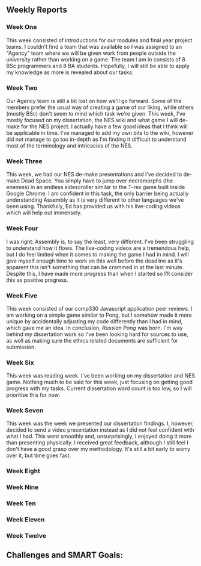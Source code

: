 ## Weekly Reports

### Week One
This week consisted of introductions for our modules and final year project teams. I couldn't find a team that was available so I was assigned to an "Agency" team where we will be given work from people outside the university rather than working on a game. The team I am in consists of 8 BSc programmers and 8 BA students. Hopefully, I will still be able to apply my knowledge as more is revealed about our tasks.

### Week Two
Our Agency team is still a bit lost on how we'll go forward. Some of the members prefer the usual way of creating a game of our liking, while others (mostly BSc) don't seem to mind which task we're given. This week, I've mostly focused on my dissertation, the NES wiki and what game I will de-make for the NES project. I actually have a few good ideas that I think will be applicable in time. I've managed to add my own bits to the wiki, however did not manage to go too in-depth as I'm finding it difficult to understand most of the terminology and intricacies of the NES.

### Week Three
This week, we had our NES de-make presentations and I've decided to de-make Dead Space. You simply have to jump over necromorphs (the enemies) in an endless sidescroller similar to the T-rex game built inside Google Chrome. I am confident in this task, the only barrier being actually understanding Assembly as it is very different to other languages we've been using. Thankfully, Ed has provided us with his live-coding videos which will help out immensely. 


### Week Four
I was right: Assembly is, to say the least, very different. I've been struggling to understand how it flows. The live-coding videos are a tremendous help, but I do feel limited when it comes to making the game I had in mind. I will give myself enough time to work on this well before the deadline as it's apparent this isn't something that can be crammed in at the last minute. Despite this, I have made more progress than when I started so I'll consider this as positive progress. 

### Week Five
This week consisted of our comp330 Javascript application peer reviews. I am working on a simple game similar to Pong, but I somehow made it more unique by accidentally adjusting my code differently than I had in mind, which gave me an idea. In conclusion, *Russian Pong* was born. I'm way behind my dissertation work so I've been looking hard for sources to use, as well as making sure the ethics related documents are sufficient for submission. 

### Week Six
This week was reading week. I've been working on my dissertation and NES game. Nothing much to be said for this week, just focusing on getting good progress with my tasks. Current dissertation word count is too low, so I will prioritise this for now.

### Week Seven
This week was the week we presented our dissertation findings. I, however, decided to send a video presentation instead as I did not feel confident with what I had. This went smoothly and, unsurprisingly, I enjoyed doing it more than presenting physically. I received great feedback, although I still feel I don't have a good grasp over my methodology. It's still a bit early to worry over it, but time goes fast. 

### Week Eight


### Week Nine


### Week Ten


### Week Eleven


### Week Twelve



## Challenges and SMART Goals:
